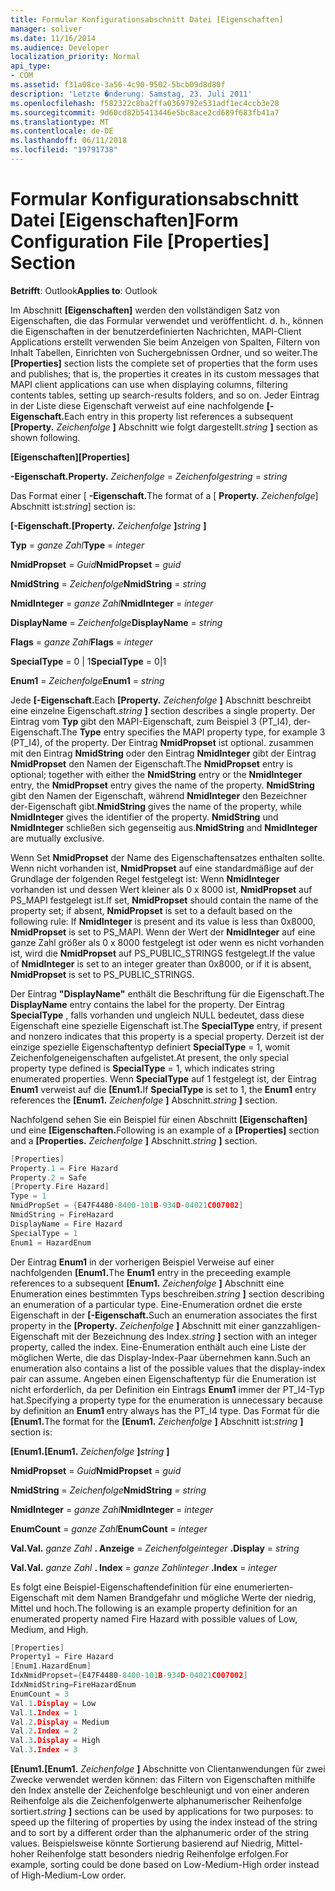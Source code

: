 ```yaml
---
title: Formular Konfigurationsabschnitt Datei [Eigenschaften]
manager: soliver
ms.date: 11/16/2014
ms.audience: Developer
localization_priority: Normal
api_type:
- COM
ms.assetid: f31a08ce-3a56-4c90-9502-5bcb09d8d80f
description: 'Letzte �nderung: Samstag, 23. Juli 2011'
ms.openlocfilehash: f582322c8ba2ffa0369792e531adf1ec4ccb3e28
ms.sourcegitcommit: 9d60cd82b5413446e5bc8ace2cd689f683fb41a7
ms.translationtype: MT
ms.contentlocale: de-DE
ms.lasthandoff: 06/11/2018
ms.locfileid: "19791738"
---
```

# <a name="form-configuration-file-properties-section"></a><span data-ttu-id="776e6-103">Formular Konfigurationsabschnitt Datei [Eigenschaften]</span><span class="sxs-lookup"><span data-stu-id="776e6-103">Form Configuration File [Properties] Section</span></span>

  
  
<span data-ttu-id="776e6-104">**Betrifft**: Outlook</span><span class="sxs-lookup"><span data-stu-id="776e6-104">**Applies to**: Outlook</span></span> 
  
<span data-ttu-id="776e6-105">Im Abschnitt **[Eigenschaften]** werden den vollständigen Satz von Eigenschaften, die das Formular verwendet und veröffentlicht. d. h., können die Eigenschaften in der benutzerdefinierten Nachrichten, MAPI-Client Applications erstellt verwenden Sie beim Anzeigen von Spalten, Filtern von Inhalt Tabellen, Einrichten von Suchergebnissen Ordner, und so weiter.</span><span class="sxs-lookup"><span data-stu-id="776e6-105">The **[Properties]** section lists the complete set of properties that the form uses and publishes; that is, the properties it creates in its custom messages that MAPI client applications can use when displaying columns, filtering contents tables, setting up search-results folders, and so on.</span></span> <span data-ttu-id="776e6-106">Jeder Eintrag in der Liste diese Eigenschaft verweist auf eine nachfolgende **[-Eigenschaft.**</span><span class="sxs-lookup"><span data-stu-id="776e6-106">Each entry in this property list references a subsequent **[Property.**</span></span> <span data-ttu-id="776e6-107">_Zeichenfolge_ **]** Abschnitt wie folgt dargestellt.</span><span class="sxs-lookup"><span data-stu-id="776e6-107">_string_ **]** section as shown following.</span></span> 
  
 <span data-ttu-id="776e6-108">**[Eigenschaften]**</span><span class="sxs-lookup"><span data-stu-id="776e6-108">**[Properties]**</span></span>
  
 <span data-ttu-id="776e6-109">**-Eigenschaft.**</span><span class="sxs-lookup"><span data-stu-id="776e6-109">**Property.**</span></span> <span data-ttu-id="776e6-110">_Zeichenfolge_ =  _Zeichenfolge_</span><span class="sxs-lookup"><span data-stu-id="776e6-110">_string_ =  _string_</span></span>
  
<span data-ttu-id="776e6-111">Das Format einer [ **-Eigenschaft.**</span><span class="sxs-lookup"><span data-stu-id="776e6-111">The format of a [ **Property.**</span></span> <span data-ttu-id="776e6-112">_Zeichenfolge_] Abschnitt ist:</span><span class="sxs-lookup"><span data-stu-id="776e6-112">_string_] section is:</span></span> 
  
 <span data-ttu-id="776e6-113">**[-Eigenschaft.**</span><span class="sxs-lookup"><span data-stu-id="776e6-113">**[Property.**</span></span> <span data-ttu-id="776e6-114">_Zeichenfolge_ **]**</span><span class="sxs-lookup"><span data-stu-id="776e6-114">_string_ **]**</span></span>
  
 <span data-ttu-id="776e6-115">**Typ** =  _ganze Zahl_</span><span class="sxs-lookup"><span data-stu-id="776e6-115">**Type** =  _integer_</span></span>
  
 <span data-ttu-id="776e6-116">**NmidPropset** =  _Guid_</span><span class="sxs-lookup"><span data-stu-id="776e6-116">**NmidPropset** =  _guid_</span></span>
  
 <span data-ttu-id="776e6-117">**NmidString** =  _Zeichenfolge_</span><span class="sxs-lookup"><span data-stu-id="776e6-117">**NmidString** =  _string_</span></span>
  
 <span data-ttu-id="776e6-118">**NmidInteger** =  _ganze Zahl_</span><span class="sxs-lookup"><span data-stu-id="776e6-118">**NmidInteger** =  _integer_</span></span>
  
 <span data-ttu-id="776e6-119">**DisplayName** =  _Zeichenfolge_</span><span class="sxs-lookup"><span data-stu-id="776e6-119">**DisplayName** =  _string_</span></span>
  
 <span data-ttu-id="776e6-120">**Flags** =  _ganze Zahl_</span><span class="sxs-lookup"><span data-stu-id="776e6-120">**Flags** =  _integer_</span></span>
  
 <span data-ttu-id="776e6-121">**SpecialType** = 0 | 1</span><span class="sxs-lookup"><span data-stu-id="776e6-121">**SpecialType** = 0|1</span></span> 
  
 <span data-ttu-id="776e6-122">**Enum1** =  _Zeichenfolge_</span><span class="sxs-lookup"><span data-stu-id="776e6-122">**Enum1** =  _string_</span></span>
  
<span data-ttu-id="776e6-123">Jede **[-Eigenschaft.**</span><span class="sxs-lookup"><span data-stu-id="776e6-123">Each **[Property.**</span></span> <span data-ttu-id="776e6-124">_Zeichenfolge_ **]** Abschnitt beschreibt eine einzelne Eigenschaft.</span><span class="sxs-lookup"><span data-stu-id="776e6-124">_string_ **]** section describes a single property.</span></span> <span data-ttu-id="776e6-125">Der Eintrag vom **Typ** gibt den MAPI-Eigenschaft, zum Beispiel 3 (PT_I4), der-Eigenschaft.</span><span class="sxs-lookup"><span data-stu-id="776e6-125">The **Type** entry specifies the MAPI property type, for example 3 (PT_I4), of the property.</span></span> <span data-ttu-id="776e6-126">Der Eintrag **NmidPropset** ist optional. zusammen mit den Eintrag **NmidString** oder den Eintrag **NmidInteger** gibt der Eintrag **NmidPropset** den Namen der Eigenschaft.</span><span class="sxs-lookup"><span data-stu-id="776e6-126">The **NmidPropset** entry is optional; together with either the **NmidString** entry or the **NmidInteger** entry, the **NmidPropset** entry gives the name of the property.</span></span> <span data-ttu-id="776e6-127">**NmidString** gibt den Namen der Eigenschaft, während **NmidInteger** den Bezeichner der-Eigenschaft gibt.</span><span class="sxs-lookup"><span data-stu-id="776e6-127">**NmidString** gives the name of the property, while **NmidInteger** gives the identifier of the property.</span></span> <span data-ttu-id="776e6-128">**NmidString** und **NmidInteger** schließen sich gegenseitig aus.</span><span class="sxs-lookup"><span data-stu-id="776e6-128">**NmidString** and **NmidInteger** are mutually exclusive.</span></span> 
  
<span data-ttu-id="776e6-129">Wenn Set **NmidPropset** der Name des Eigenschaftensatzes enthalten sollte. Wenn nicht vorhanden ist, **NmidPropset** auf eine standardmäßige auf der Grundlage der folgenden Regel festgelegt ist: Wenn **NmidInteger** vorhanden ist und dessen Wert kleiner als 0 x 8000 ist, **NmidPropset** auf PS_MAPI festgelegt ist.</span><span class="sxs-lookup"><span data-stu-id="776e6-129">If set, **NmidPropset** should contain the name of the property set; if absent, **NmidPropset** is set to a default based on the following rule: If **NmidInteger** is present and its value is less than 0x8000, **NmidPropset** is set to PS_MAPI.</span></span> <span data-ttu-id="776e6-130">Wenn der Wert der **NmidInteger** auf eine ganze Zahl größer als 0 x 8000 festgelegt ist oder wenn es nicht vorhanden ist, wird die **NmidPropset** auf PS_PUBLIC_STRINGS festgelegt.</span><span class="sxs-lookup"><span data-stu-id="776e6-130">If the value of **NmidInteger** is set to an integer greater than 0x8000, or if it is absent, **NmidPropset** is set to PS_PUBLIC_STRINGS.</span></span> 
  
<span data-ttu-id="776e6-131">Der Eintrag **"DisplayName"** enthält die Beschriftung für die Eigenschaft.</span><span class="sxs-lookup"><span data-stu-id="776e6-131">The **DisplayName** entry contains the label for the property.</span></span> <span data-ttu-id="776e6-132">Der Eintrag **SpecialType** , falls vorhanden und ungleich NULL bedeutet, dass diese Eigenschaft eine spezielle Eigenschaft ist.</span><span class="sxs-lookup"><span data-stu-id="776e6-132">The **SpecialType** entry, if present and nonzero indicates that this property is a special property.</span></span> <span data-ttu-id="776e6-133">Derzeit ist der einzige spezielle Eigenschaftentyp definiert **SpecialType** = 1, womit Zeichenfolgeneigenschaften aufgelistet.</span><span class="sxs-lookup"><span data-stu-id="776e6-133">At present, the only special property type defined is **SpecialType** = 1, which indicates string enumerated properties.</span></span> <span data-ttu-id="776e6-134">Wenn **SpecialType** auf 1 festgelegt ist, der Eintrag **Enum1** verweist auf die **[Enum1.**</span><span class="sxs-lookup"><span data-stu-id="776e6-134">If **SpecialType** is set to 1, the **Enum1** entry references the **[Enum1.**</span></span> <span data-ttu-id="776e6-135">_Zeichenfolge_ **]** Abschnitt.</span><span class="sxs-lookup"><span data-stu-id="776e6-135">_string_ **]** section.</span></span> 
  
<span data-ttu-id="776e6-136">Nachfolgend sehen Sie ein Beispiel für einen Abschnitt **[Eigenschaften]** und eine **[Eigenschaften.**</span><span class="sxs-lookup"><span data-stu-id="776e6-136">Following is an example of a **[Properties]** section and a **[Properties.**</span></span> <span data-ttu-id="776e6-137">_Zeichenfolge_ **]** Abschnitt.</span><span class="sxs-lookup"><span data-stu-id="776e6-137">_string_ **]** section.</span></span> 
  
```cpp
[Properties]
Property.1 = Fire Hazard
Property.2 = Safe
[Property.Fire Hazard]
Type = 1
NmidPropSet = {E47F4480-8400-101B-934D-04021C007002]
NmidString = FireHazard
DisplayName = Fire Hazard
SpecialType = 1
Enum1 = HazardEnum

```

<span data-ttu-id="776e6-138">Der Eintrag **Enum1** in der vorherigen Beispiel Verweise auf einer nachfolgenden **[Enum1.**</span><span class="sxs-lookup"><span data-stu-id="776e6-138">The **Enum1** entry in the preceeding example references to a subsequent **[Enum1.**</span></span> <span data-ttu-id="776e6-139">_Zeichenfolge_ **]** Abschnitt eine Enumeration eines bestimmten Typs beschreiben.</span><span class="sxs-lookup"><span data-stu-id="776e6-139">_string_ **]** section describing an enumeration of a particular type.</span></span> <span data-ttu-id="776e6-140">Eine-Enumeration ordnet die erste Eigenschaft in der **[-Eigenschaft.**</span><span class="sxs-lookup"><span data-stu-id="776e6-140">Such an enumeration associates the first property in the **[Property.**</span></span> <span data-ttu-id="776e6-141">_Zeichenfolge_ **]** Abschnitt mit einer ganzzahligen-Eigenschaft mit der Bezeichnung des Index.</span><span class="sxs-lookup"><span data-stu-id="776e6-141">_string_ **]** section with an integer property, called the index.</span></span> <span data-ttu-id="776e6-142">Eine-Enumeration enthält auch eine Liste der möglichen Werte, die das Display-Index-Paar übernehmen kann.</span><span class="sxs-lookup"><span data-stu-id="776e6-142">Such an enumeration also contains a list of the possible values that the display-index pair can assume.</span></span> <span data-ttu-id="776e6-143">Angeben einen Eigenschaftentyp für die Enumeration ist nicht erforderlich, da per Definition ein Eintrags **Enum1** immer der PT_I4-Typ hat.</span><span class="sxs-lookup"><span data-stu-id="776e6-143">Specifying a property type for the enumeration is unnecessary because by definition an **Enum1** entry always has the PT_I4 type.</span></span> <span data-ttu-id="776e6-144">Das Format für die **[Enum1.**</span><span class="sxs-lookup"><span data-stu-id="776e6-144">The format for the **[Enum1.**</span></span> <span data-ttu-id="776e6-145">_Zeichenfolge_ **]** Abschnitt ist:</span><span class="sxs-lookup"><span data-stu-id="776e6-145">_string_ **]** section is:</span></span> 
  
 <span data-ttu-id="776e6-146">**[Enum1.**</span><span class="sxs-lookup"><span data-stu-id="776e6-146">**[Enum1.**</span></span> <span data-ttu-id="776e6-147">_Zeichenfolge_ **]**</span><span class="sxs-lookup"><span data-stu-id="776e6-147">_string_ **]**</span></span>
  
 <span data-ttu-id="776e6-148">**NmidPropset** =  _Guid_</span><span class="sxs-lookup"><span data-stu-id="776e6-148">**NmidPropset** =  _guid_</span></span>
  
 <span data-ttu-id="776e6-149">**NmidString** =  _Zeichenfolge_</span><span class="sxs-lookup"><span data-stu-id="776e6-149">**NmidString** =  _string_</span></span>
  
 <span data-ttu-id="776e6-150">**NmidInteger** =  _ganze Zahl_</span><span class="sxs-lookup"><span data-stu-id="776e6-150">**NmidInteger** =  _integer_</span></span>
  
 <span data-ttu-id="776e6-151">**EnumCount** =  _ganze Zahl_</span><span class="sxs-lookup"><span data-stu-id="776e6-151">**EnumCount** =  _integer_</span></span>
  
 <span data-ttu-id="776e6-152">**Val.**</span><span class="sxs-lookup"><span data-stu-id="776e6-152">**Val.**</span></span> <span data-ttu-id="776e6-153">_ganze Zahl_ **. Anzeige** =  _Zeichenfolge_</span><span class="sxs-lookup"><span data-stu-id="776e6-153">_integer_ **.Display** =  _string_</span></span>
  
 <span data-ttu-id="776e6-154">**Val.**</span><span class="sxs-lookup"><span data-stu-id="776e6-154">**Val.**</span></span> <span data-ttu-id="776e6-155">_ganze Zahl_ **. Index** =  _ganze Zahl_</span><span class="sxs-lookup"><span data-stu-id="776e6-155">_integer_ **.Index** =  _integer_</span></span>
  
<span data-ttu-id="776e6-156">Es folgt eine Beispiel-Eigenschaftendefinition für eine enumerierten-Eigenschaft mit dem Namen Brandgefahr und mögliche Werte der niedrig, Mittel und hoch.</span><span class="sxs-lookup"><span data-stu-id="776e6-156">The following is an example property definition for an enumerated property named Fire Hazard with possible values of Low, Medium, and High.</span></span>
  
```cpp
[Properties]
Property1 = Fire Hazard
[Enum1.HazardEnum]
IdxNmidPropset={E47F4480-8400-101B-934D-04021C007002]
IdxNmidString=FireHazardEnum
EnumCount = 3
Val.1.Display = Low
Val.1.Index = 1
Val.2.Display = Medium
Val.2.Index = 2
Val.3.Display = High
Val.3.Index = 3

```

 <span data-ttu-id="776e6-157">**[Enum1.**</span><span class="sxs-lookup"><span data-stu-id="776e6-157">**[Enum1.**</span></span> <span data-ttu-id="776e6-158">_Zeichenfolge_ **]** Abschnitte von Clientanwendungen für zwei Zwecke verwendet werden können: das Filtern von Eigenschaften mithilfe den Index anstelle der Zeichenfolge beschleunigt und von einer anderen Reihenfolge als die Zeichenfolgenwerte alphanumerischer Reihenfolge sortiert.</span><span class="sxs-lookup"><span data-stu-id="776e6-158">_string_ **]** sections can be used by applications for two purposes: to speed up the filtering of properties by using the index instead of the string and to sort by a different order than the alphanumeric order of the string values.</span></span> <span data-ttu-id="776e6-159">Beispielsweise könnte Sortierung basierend auf Niedrig, Mittel-hoher Reihenfolge statt besonders niedrig Reihenfolge erfolgen.</span><span class="sxs-lookup"><span data-stu-id="776e6-159">For example, sorting could be done based on Low-Medium-High order instead of High-Medium-Low order.</span></span> 
  

